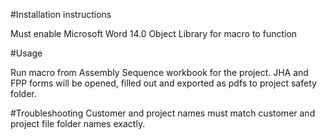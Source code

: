 #Installation instructions

Must enable Microsoft Word 14.0 Object Library for macro to function

#Usage

Run macro from Assembly Sequence workbook for the project.
JHA and FPP forms will be opened, filled out and exported as pdfs to project safety folder.

#Troubleshooting
Customer and project names must match customer and project file folder names exactly.
